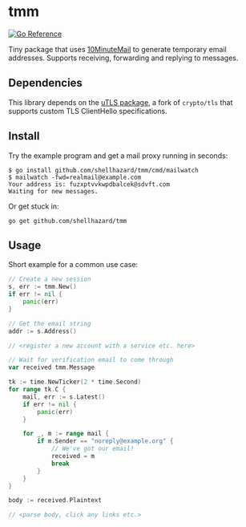 # tmm

[![Go Reference](https://pkg.go.dev/badge/github.com/shellhazard/tmm.svg)](https://pkg.go.dev/github.com/shellhazard/tmm)

Tiny package that uses [10MinuteMail](https://10minutemail.com) to generate temporary email addresses. Supports receiving, forwarding and replying to messages. 

## Dependencies

This library depends on the [uTLS package](https://github.com/shellhazard/tmm), a fork of `crypto/tls` that supports custom TLS ClientHello specifications.

## Install

Try the example program and get a mail proxy running in seconds:
```
$ go install github.com/shellhazard/tmm/cmd/mailwatch
$ mailwatch -fwd=realmail@example.com
Your address is: fuzxptvvkwpdbalcek@sdvft.com
Waiting for new messages.
```

Or get stuck in:
```
go get github.com/shellhazard/tmm
```

## Usage

Short example for a common use case:

```go
// Create a new session
s, err := tmm.New()
if err != nil {
	panic(err)
}

// Get the email string
addr := s.Address()

// <register a new account with a service etc. here>

// Wait for verification email to come through
var received tmm.Message

tk := time.NewTicker(2 * time.Second)
for range tk.C {
	mail, err := s.Latest()
	if err != nil {
		panic(err)
	}

	for _, m := range mail {
		if m.Sender == "noreply@example.org" {
			// We've got our email!
			received = m
			break
		}
	}
}

body := received.Plaintext

// <parse body, click any links etc.>
```
